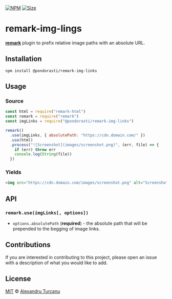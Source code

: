 [![NPM](https://img.shields.io/npm/v/@pondorasti/remark-img-links.svg)](https://www.npmjs.com/package/@pondorasti/remark-img-links)
[![Size](https://img.shields.io/bundlephobia/minzip/@pondorasti/remark-img-links.svg)](https://bundlephobia.com/result?p=@pondorasti/remark-img-links)

# remark-img-lings

[**remark**](https://github.com/remarkjs/remark) plugin to prefix relative image paths with an absolute URL.

## Installation

```
npm install @pondorasti/remark-img-links
```

## Usage

### Source
```js
const html = require("remark-html")
const remark = require("remark")
const imgLinks = require("@pondorasti/remark-img-links")

remark()
  .use(imgLinks, { absolutePath: "https://cdn.domain.com/" })
  .use(html)
  .process("![Screenshot](images/screenshot.png)", (err, file) => {
    if (err) throw err
    console.log(String(file))
  })
```

### Yields
```html
<img src="https://cdn.domain.com/images/screenshot.png" alt="Screenshot">
```

## API
### `remark.use(imgLinks[, options])`
* `options.absolutePath` (**required**) - the absolute path that will be prepended to the begging of image links.

## Contributions
If you are interested in contributing to this project, please open an issue with a description of what you would like to add.

## License
[MIT](LICENSE) © [Alexandru Turcanu](https://github.com/Pondorasti)
